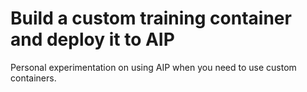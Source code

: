 # Build a custom training container and deploy it to AIP

Personal experimentation on using AIP when you need to use custom containers.